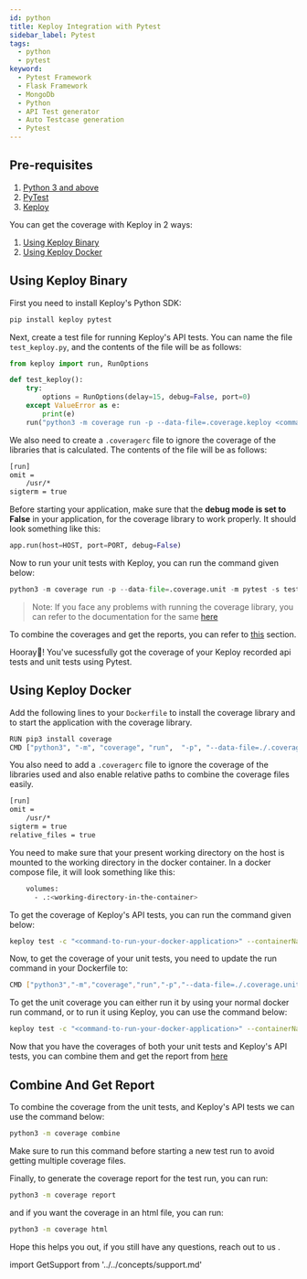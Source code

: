```yaml
---
id: python
title: Keploy Integration with Pytest
sidebar_label: Pytest
tags:
  - python
  - pytest
keyword:
  - Pytest Framework
  - Flask Framework
  - MongoDb
  - Python
  - API Test generator
  - Auto Testcase generation
  - Pytest
---
```


## Pre-requisites

1. [Python 3 and above](https://www.python.org/downloads/)
2. [PyTest](https://pypi.org/project/pytest/)
3. [Keploy](https://github.com/keploy/keploy?tab=readme-ov-file#-quick-installation)

You can get the coverage with Keploy in 2 ways:

1. [Using Keploy Binary](#using-keploy-binary)
2. [Using Keploy Docker](#using-keploy-docker)

## Using Keploy Binary

First you need to install Keploy's Python SDK:

```bash
pip install keploy pytest
```

Next, create a test file for running Keploy's API tests. You can name the file `test_keploy.py`, and the contents of the file will be as follows:

```python
from keploy import run, RunOptions

def test_keploy():
    try:
        options = RunOptions(delay=15, debug=False, port=0)
    except ValueError as e:
        print(e)
    run("python3 -m coverage run -p --data-file=.coverage.keploy <command-to-run-your-application>", options)
```

We also need to create a `.coveragerc` file to ignore the coverage of the libraries that is calculated. The contents of the file will be as follows:

```sh
[run]
omit =
    /usr/*
sigterm = true
```

Before starting your application, make sure that the **debug mode is set to False** in your application, for the coverage library to work properly. It should look something like this:

```python
app.run(host=HOST, port=PORT, debug=False)
```

Now to run your unit tests with Keploy, you can run the command given below:

```python
python3 -m coverage run -p --data-file=.coverage.unit -m pytest -s test_keploy.py <your-unit-test-file>
```

> Note: If you face any problems with running the coverage library, you can refer to the documentation for the same [here](https://coverage.readthedocs.io/en/7.4.2/cmd.html#execution-coverage-run)

To combine the coverages and get the reports, you can refer to [this](#combine-and-get-report) section.

Hooray🎉! You've sucessfully got the coverage of your Keploy recorded api tests and unit tests using Pytest.

## Using Keploy Docker

Add the following lines to your `Dockerfile` to install the coverage library and to start the application with the coverage library.

```bash
RUN pip3 install coverage
CMD ["python3", "-m", "coverage", "run",  "-p", "--data-file=./.coverage.unit", "<command-to-run-your-application>"]
```

You also need to add a `.coveragerc` file to ignore the coverage of the libraries used and also enable relative paths to combine the coverage files easily.

```bash
[run]
omit =
    /usr/*
sigterm = true
relative_files = true
```

You need to make sure that your present working directory on the host is mounted to the working directory in the docker container. In a docker compose file, it will look something like this:

```bash
    volumes:
      - .:<working-directory-in-the-container>
```

To get the coverage of Keploy's API tests, you can run the command given below:

```bash
keploy test -c "<command-to-run-your-docker-application>" --containerName=<container-name-on-which-tests-have-been-recorded> --buildDelay 100 --delay 10
```

Now, to get the coverage of your unit tests, you need to update the run command in your Dockerfile to:

```bash
CMD ["python3","-m","coverage","run","-p","--data-file=./.coverage.unit","-m","pytest","test_app.py"]
```

To get the unit coverage you can either run it by using your normal docker run command, or to run it using Keploy, you can use the command below:

```bash
keploy test -c "<command-to-run-your-docker-application>" --containerName=<container-name-on-which-tests-have-been-recorded> --buildDelay 100 --delay 10
```

Now that you have the coverages of both your unit tests and Keploy's API tests, you can combine them and get the report from [here](#combine-and-get-report)

## Combine And Get Report

To combine the coverage from the unit tests, and Keploy's API tests we can use the command below:

```bash
python3 -m coverage combine
```

Make sure to run this command before starting a new test run to avoid getting multiple coverage files.

Finally, to generate the coverage report for the test run, you can run:

```bash
python3 -m coverage report
```

and if you want the coverage in an html file, you can run:

```bash
python3 -m coverage html
```

Hope this helps you out, if you still have any questions, reach out to us .

import GetSupport from '../../concepts/support.md'

<GetSupport/>
